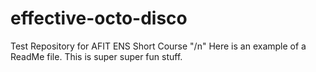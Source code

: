# effective-octo-disco
Test Repository for AFIT ENS Short Course
"/n"
Here is an example of a ReadMe file.  This is super super fun stuff. 
